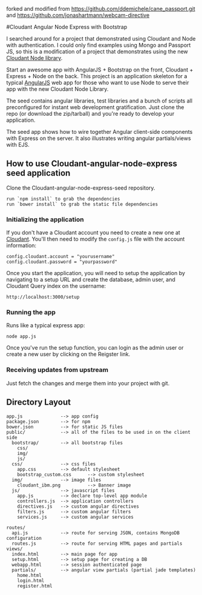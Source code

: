 forked and modified from https://github.com/ddemichele/cane_passport.git and https://github.com/jonashartmann/webcam-directive


#Cloudant Angular Node Express with Bootstrap

I searched around for a project that demonstrated using Cloudant and Node with authentication.  I could only find examples using Mongo and Passport JS, so this is a modification of a project that demonstrates using the new [Cloudant Node library](https://github.com/cloudant/nodejs-cloudant).

Start an awesome app with AngularJS + Bootstrap on the front, Cloudant + Express + Node on the back. This project is an
application skeleton for a typical [AngularJS](http://angularjs.org/) web app for those who want
to use Node to serve their app with the new Cloudant Node Library.

The seed contains angular libraries, test libraries and a bunch of scripts all preconfigured for
instant web development gratification. Just clone the repo (or download the zip/tarball) and
you're ready to develop your application.

The seed app shows how to wire together Angular client-side components with Express on the server.
It also illustrates writing angular partials/views with EJS.


## How to use Cloudant-angular-node-express seed application

Clone the Cloudant-angular-node-express-seed repository.

    run `npm install` to grab the dependencies  
    run `bower install` to grab the static file dependencies

### Initializing the application

If you don't have a Cloudant account you need to create a new one at [Cloudant](http://www.cloudant.com).  You'll then need to modify the `config.js` file with the account information:

    config.cloudant.account = "yourusername"
    config.cloudant.password = "yourpassword"

Once you start the application, you will need to setup the application by navigating to a setup URL and create the database, admin user, and Cloudant Query index on the username:

    http://localhost:3000/setup

### Running the app

Runs like a typical express app:

    node app.js

Once you've run the setup function, you can login as the admin user or create a new user by clicking on the Reigster link.

### Receiving updates from upstream

Just fetch the changes and merge them into your project with git.


## Directory Layout
    
    app.js              --> app config
    package.json        --> for npm
    bower.json          --> for static JS files
    public/             --> all of the files to be used in on the client side
      bootstrap/        --> all bootstrap files
        css/
        img/
        js/
      css/              --> css files
        app.css         --> default stylesheet
        bootstrap_custom.css      --> custom stylesheet
      img/              --> image files
        cloudant_ibm.png          --> Banner image
      js/               --> javascript files
        app.js          --> declare top-level app module
        controllers.js  --> application controllers
        directives.js   --> custom angular directives
        filters.js      --> custom angular filters
        services.js     --> custom angular services
        
    routes/
      api.js            --> route for serving JSON, contains MongoDB configuration
      routes.js         --> route for serving HTML pages and partials
    views/
      index.html        --> main page for app
      setup.html        --> setup page for creating a DB
      webapp.html       --> session authenticated page
      partials/         --> angular view partials (partial jade templates)
        home.html
        login.html
        register.html
